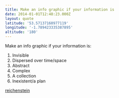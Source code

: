 ```yaml
---
title: Make an info graphic if your information is
date: 2014-01-01T12:48:23.000Z
layout: quote
latitude: '53.57137160977119'
longitude: '-1.789423335387895'
altitude: '180'
---
```


Make an info graphic if your information is:

1. Invisible
2. Dispersed over time/space
3. Abstract
4. Complex
5. A collection
6. Inexistent/a plan

[reichenstein](https://twitter.com/reichenstein/status/406423191067037696)
